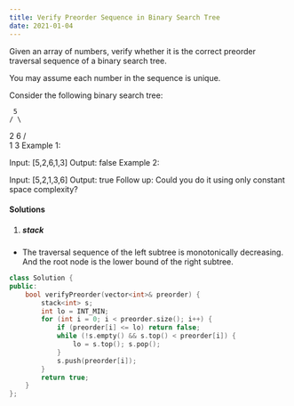 ```yaml
---
title: Verify Preorder Sequence in Binary Search Tree
date: 2021-01-04
---
```

Given an array of numbers, verify whether it is the correct preorder traversal sequence of a binary search tree.

You may assume each number in the sequence is unique.

Consider the following binary search tree: 

     5
    / \
   2   6
  / \
 1   3
Example 1:

Input: [5,2,6,1,3]
Output: false
Example 2:

Input: [5,2,1,3,6]
Output: true
Follow up:
Could you do it using only constant space complexity?


#### Solutions

1. ##### stack

- The traversal sequence of the left subtree is monotonically decreasing. And the root node is the lower bound of the right subtree.

```cpp
class Solution {
public:
    bool verifyPreorder(vector<int>& preorder) {
        stack<int> s;
        int lo = INT_MIN;
        for (int i = 0; i < preorder.size(); i++) {
            if (preorder[i] <= lo) return false;
            while (!s.empty() && s.top() < preorder[i]) {
                lo = s.top(); s.pop();
            }
            s.push(preorder[i]);
        }
        return true;
    }
};
```